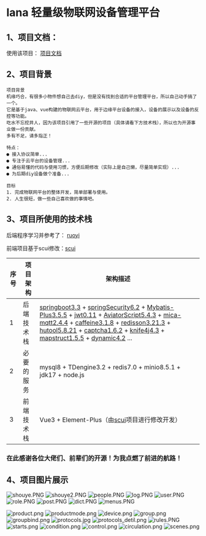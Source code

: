 # lana 轻量级物联网设备管理平台

## 1、项目文档：

使用该项目：  [项目文档](https://liuyulet.github.io/)

## 2、项目背景
~~~
项目背景
机缘巧合，有很多小物件想自己去diy，但是没有找到合适的平台管理平台，所以自己动手搞了一个。
它是基于java、vue构建的物联网云平台，用于边缘平台设备的接入，设备的展示以及设备的反控等功能。
吃水不忘挖井人，因为该项目引用了一些开源的项目（具体请看下方技术栈），所以也为开源事业做一份贡献。
多有不足，请多指正！

特点：
● 接入协议简单...
● 专注于云平台的设备管理...
● 通俗易懂的代码与使用习惯，方便后期修改（实际上是自己懒，尽量简单实现）...
● 为后期diy设备做个准备...

目标
1. 完成物联网平台的整体开发，简单部署与使用。
2. 人生很短，做一些自己喜欢做的事情吧。
~~~
## 3、项目所使用的技术栈

后端程序学习并参考了： [ruoyi](https://gitee.com/y_project/RuoYi)

前端项目基于scui修改：[scui](https://gitee.com/lolicode/scui)


| 序号 | 项目架构        | 架构描述                                                                                                                                                                                                                                                           | 
|----|-------------|----------------------------------------------------------------------------------------------------------------------------------------------------------------------------------------------------------------------------------------------------------------|
| 1  | 后端技术栈          | [springboot3.3](https://github.com/spring-projects/spring-boot) + [springSecurity6.2](https://github.com/spring-projects/spring-security) + [Mybatis-Plus3.5.5](https://github.com/baomidou/mybatis-plus) + [jwt0.11](https://github.com/jwtk/jjwt) + [AviatorScript5.4.3](https://github.com/killme2008/aviatorscript) + [mica-mqtt2.4.4](https://gitee.com/dromara/mica-mqtt) + [caffeine3.1.8](https://github.com/ben-manes/caffeine) + [redisson3.21.3](https://github.com/redisson/redisson)  + [hutool5.8.21](https://github.com/chinabugotech/hutool) + [captcha1.6.2](https://github.com/ele-admin/EasyCaptcha) + [knife4j4.3](https://github.com/xiaoymin/knife4j) + [mapstruct1.5.5](https://github.com/mapstruct/mapstruct) + [dynamic4.2](https://github.com/baomidou/dynamic-datasource) ... |
| 2  | 必要的服务          |  mysql8 + TDengine3.2 + redis7.0 + minio8.5.1 + jdk17 + node.js |
| 3  | 前端技术栈          | Vue3 + Element-Plus（由[scui](https://gitee.com/lolicode/scui)项目进行修改开发）                                                                                                                                                                                       |

### 在此感谢各位大佬们、前辈们的开源！为我点燃了前进的航路！


## 4、项目图片展示
![shouye.PNG](doc%2Fimg%2Fshouye.PNG)
![shouye2.PNG](doc%2Fimg%2Fshouye2.PNG)
![people.PNG](doc%2Fimg%2Fpeople.PNG)
![log.PNG](doc%2Fimg%2Flog.PNG)
![user.PNG](doc%2Fimg%2Fuser.PNG)
![role.PNG](doc%2Fimg%2Frole.PNG)
![post.PNG](doc%2Fimg%2Fpost.PNG)
![dict.PNG](doc%2Fimg%2Fdict.PNG)
![menus.PNG](doc%2Fimg%2Fmenus.PNG)

![product.png](doc%2Fimg%2Fproduct.png)
![productmode.png](doc%2Fimg%2Fproductmode.png)
![device.png](doc%2Fimg%2Fdevice.png)
![group.png](doc%2Fimg%2Fgroup.png)
![groupbind.png](doc%2Fimg%2Fgroupbind.png)
![protocols.jpg](doc%2Fimg%2Fprotocols.jpg)
![protocols_detil.png](doc%2Fimg%2Fprotocols_detil.png)
![rules.PNG](doc%2Fimg%2Frules.PNG)
![starts.png](doc%2Fimg%2Fstarts.png)
![condition.png](doc%2Fimg%2Fcondition.png)
![control.png](doc%2Fimg%2Fcontrol.png)
![circulation.png](doc%2Fimg%2Fcirculation.png)
![scenes.png](doc%2Fimg%2Fscenes.png)
